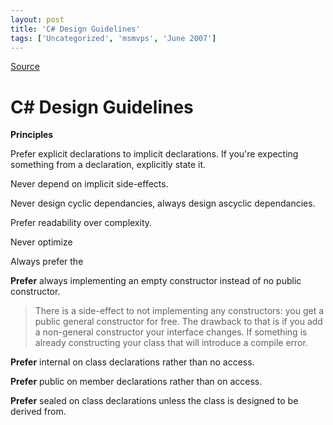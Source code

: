 ```yaml
---
layout: post
title: 'C# Design Guidelines'
tags: ['Uncategorized', 'msmvps', 'June 2007']
---
```

[Source](http://blogs.msmvps.com/peterritchie/2007/06/26/c-design-guidelines/ "Permalink to C# Design Guidelines")

# C# Design Guidelines

**Principles**

Prefer explicit declarations to implicit declarations. If you're expecting something from a declaration, explicitly state it.

Never depend on implicit side-effects.

Never design cyclic dependancies, always design ascyclic dependancies.

Prefer readability over complexity.

Never optimize 

Always prefer the 

**Prefer** always implementing an empty constructor instead of no public constructor.

  

> There is a side-effect to not implementing any constructors: you get a public general constructor for free. The drawback to that is if you add a non-general constructor your interface changes. If something is already constructing your class that will introduce a compile error.

**Prefer** internal on class declarations rather than no access.

**Prefer** public on member declarations rather than on access.

**Prefer** sealed on class declarations unless the class is designed to be derived from.


